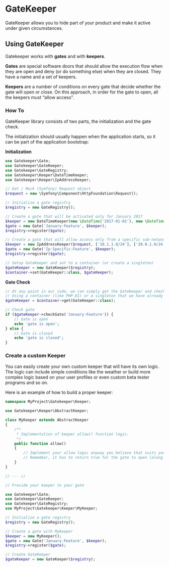 # GateKeeper
GateKeeper allows you to hide part of your product and make it active under given circumstances.

## Using GateKeeper
Gatekeeper works with **gates** and with **keepers**.

**Gates** are special software doors that should allow the execution flow when they are open and deny (or do something else) when they are closed. They have a name and a set of keepers.

**Keepers** are a number of conditions on every gate that decide whether the gate will open or close. On this approach, in order for the gate to open, all the keepers must “allow access”.

### How To
GateKeeper library consists of two parts, the initialization and the gate check.

The initialization should usually happen when the application starts, so it can be part of the application bootstrap:

**Initialization**
```php
use Gatekeeper\Gate;
use Gatekeeper\GateKeeper;
use Gatekeeper\GateRegistry;
use Gatekeeper\Keeper\DateTimeKeeper;
use Gatekeeper\Keeper\IpAddressKeeper;

// Get / Mock (Symfony) Request object
$request = new \Symfony\Component\HttpFoundation\Request();

// Initialize a gate registry
$registry = new GateRegistry();

// Create a gate that will be activated only for January 2017
$keeper = new DateTimeKeeper(new \DateTime('2017-01-01'), new \DateTime('2017-02-01'));
$gate = new Gate('January-Feature', $keeper);
$registry->register($gate);

// Create a gate that will allow access only from a specific sub-network
$keeper = new IpAddressKeeper($request, ['10.1.1.0/24'], ['20.0.1.0/24']);
$gate = new Gate('Ip-Specific-Feature', $keeper);
$registry->register($gate);

// Setup GateKeeper and set to a container (or create a singleton)
$gateKeeper = new GateKeeper($registry);
$container->set(GateKeeper::class, $gateKeeper);
```

**Gate Check**
```php
// At any point in our code, we can simply get the GateKeeper and check any gate
// Using a container (like PHP-DI) or a singleton that we have already created
$gateKeeper = $container->get(GateKeeper::class);

// Check gate
if ($gateKeeper->checkGate('January-Feature')) {
    // Gate is open
    echo 'gate is open';
} else {
    // Gate is closed
    echo 'gate is closed';
}
```

### Create a custom Keeper
You can easily create your own custom keeper that will have its own logic. The logic can include simple conditions like the weather or build more complex logic based on your user profiles or even custom beta tester programs and so on.

Here is an example of how to build a proper keeper:
```php
namespace MyProject\Gatekeeper\Keeper;

use Gatekeeper\Keeper\AbstractKeeper;

class MyKeeper extends AbstractKeeper
{
    /**
     * Implementation of keeper allow() function logic. 
     */
    public function allow()
    {
        // Implement your allow logic anyway you believe that suits your product
        // Remember, it has to return true for the gate to open (along with the rest of the keepers)
    }
}

// --- //

// Provide your keeper to your gate

use Gatekeeper\Gate;
use Gatekeeper\GateKeeper;
use Gatekeeper\GateRegistry;
use MyProject\Gatekeeper\Keeper\MyKeeper;

// Initialize a gate registry
$registry = new GateRegistry();

// Create a gate with MyKeeper
$keeper = new MyKeeper();
$gate = new Gate('January-Feature', $keeper);
$registry->register($gate);

// Create GateKeeper
$gateKeeper = new GateKeeper($registry);

```
